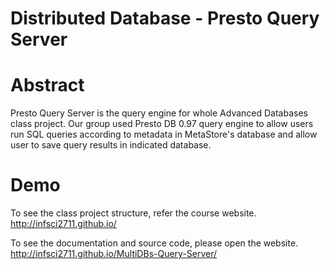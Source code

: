 # Distributed Database - Presto Query Server

# Abstract
Presto Query Server is the query engine for whole Advanced Databases class project. Our group used Presto DB 0.97 query engine to allow users run SQL queries according to metadata in MetaStore's database and allow user to save query results in indicated database.

# Demo
To see the class project structure, refer the course website.
http://infsci2711.github.io/

To see the documentation and source code, please open the website.
http://infsci2711.github.io/MultiDBs-Query-Server/
